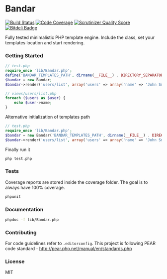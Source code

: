 # Bandar

[![Build Status](https://travis-ci.org/yani-/bandar.png?branch=develop)](https://travis-ci.org/yani-/bandar)
[![Code Coverage](https://scrutinizer-ci.com/g/yani-/bandar/badges/coverage.png?s=c40636c2454c21b02833b845177f72708ac66d80)](https://scrutinizer-ci.com/g/yani-/bandar/)
[![Scrutinizer Quality Score](https://scrutinizer-ci.com/g/yani-/bandar/badges/quality-score.png?s=dafa1ca61bb087fd0ed911b8376a01920fe2477f)](https://scrutinizer-ci.com/g/yani-/bandar/)
[![Bitdeli Badge](https://d2weczhvl823v0.cloudfront.net/yani-/bandar/trend.png)](https://bitdeli.com/free "Bitdeli Badge")

Fully tested minimalistic PHP template engine. Include the class, set your templates location and start rendering.

### Getting Started
```php
// test.php
require_once 'lib/Bandar.php';
define('BANDAR_TEMPLATES_PATH', dirname(__FILE__) . DIRECTORY_SEPARATOR . 'views');
$bandar = new Bandar;
$bandar->render('users/list', array('users' => array('name' => 'John Smith')));
```
```php
// views/users/list.php
foreach ($users as $user) {
    echo $user->name;
}
```
Alternative initialization of templates path
```php
// test.php
require_once 'lib/Bandar.php';
$bandar = new Bandar('BANDAR_TEMPLATES_PATH', dirname(__FILE__) . DIRECTORY_SEPARATOR . 'views');
$bandar->render('users/list', array('users' => array('name' => 'John Smith')));
```
Finally run it
```bash
php test.php
```

### Tests
Coverage reports are stored inside the coverage folder. The goal is to always have 100% coverage.
```bash
phpunit
```

### Documentation
```bash
phpdoc -f lib/Bandar.php
```

### Contributing
For code guidelines refer to `.editorconfig`. This project is following PEAR code standard - http://pear.php.net/manual/en/standards.php

### License
MIT
